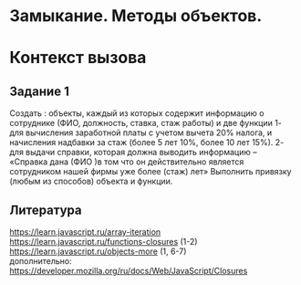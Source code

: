 # Замыкание. Методы объектов.

# Контекст вызова

## Задание 1

Создать :
объекты, каждый из которых содержит информацию о сотруднике (ФИО, должность, ставка, стаж
работы)
и две функции
1- для вычисления заработной платы с учетом вычета 20% налога, и начисления надбавки за стаж
(более 5 лет 10%, более 10 лет 15%).
2- для выдачи справки, которая должна выводить информацию – «Справка дана (ФИО )в том что
он действительно является сотрудником нашей фирмы уже более (стаж) лет»
Выполнить привязку (любым из способов) объекта и функции.

## Литература

<https://learn.javascript.ru/array-iteration>    
<https://learn.javascript.ru/functions-closures> (1-2)     
<https://learn.javascript.ru/objects-more> (1, 6-7)    
дополнительно:    
<https://developer.mozilla.org/ru/docs/Web/JavaScript/Closures>    